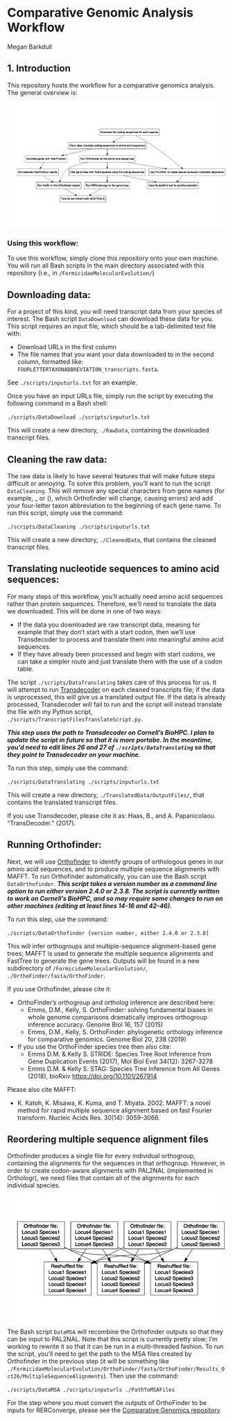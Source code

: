 Comparative Genomic Analysis Workflow
================
Megan Barkdull

## 1\. Introduction

This repository hosts the workflow for a comparative genomics analysis.
The general overview
is:

<img src="README_files/figure-gfm/unnamed-chunk-1-1.png" style="display: block; margin: auto;" />

### Using this workflow:

To use this workflow, simply clone this repository onto your own
machine. You will run all Bash scripts in the main directory associated
with this repository (i.e., in `/FormicidaeMolecularEvolution/`)

## Downloading data:

For a project of this kind, you will need transcript data from your
species of interest. The Bash script `DataDownload` can download these
data for you. This script requires an input file, which should be a
tab-delimited text file with:

  - Download URLs in the first column
  - The file names that you want your data downloaded to in the second
    column, formatted like:
    `FOURLETTERTAXONABBREVIATION_transcripts.fasta`.

See `./scripts/inputurls.txt` for an example.

Once you have an input URLs file, simply run the script by executing the
following command in a Bash shell:

`./scripts/DataDownload ./scripts/inputurls.txt`

This will create a new directory, `./RawData`, containing the downloaded
transcript files.

## Cleaning the raw data:

The raw data is likely to have several features that will make future
steps difficult or annoying. To solve this problem, you’ll want to run
the script `DataCleaning`. This will remove any special characters from
gene names (for example, \_ or (), which Orthofinder will change,
causing errors) and add your four-letter taxon abbreviation to the
beginning of each gene name. To run this script, simply use the command:

`./scripts/DataCleaning ./scripts/inputurls.txt`

This will create a new directory, `./CleanedData`, that contains the
cleaned transcript files.

## Translating nucleotide sequences to amino acid sequences:

For many steps of this workflow, you’ll actually need amino acid
sequences rather than protein sequences. Therefore, we’ll need to
translate the data we downloaded. This will be done in one of two ways:

  - If the data you downloaded are raw transcript data, meaning for
    example that they don’t start with a start codon, then we’ll use
    Transdecoder to process and translate them into meaningful amino
    acid sequences.
  - If they have already been processed and begin with start codons, we
    can take a simpler route and just translate them with the use of a
    codon table.

The script `./scripts/DataTranslating` takes care of this process for
us. It will attempt to run
[Transdecoder](https://github.com/TransDecoder/TransDecoder/wiki) on
each cleaned transcripts file; if the data is unprocessed, this will
give us a translated output file. If the data is already processed,
Transdecoder will fail to run and the script will instead translate the
file with my Python script,
`./scripts/TranscriptFilesTranslateScript.py`.

***This step uses the path to Transdecoder on Cornell’s BioHPC. I plan
to update the script in future so that it is more portabe. In the
meantime, you’d need to edit lines 26 and 27 of
`./scripts/DataTranslating` so that they point to Transdecoder on your
machine.***

To run this step, simply use the command:

`./scripts/DataTranslating ./scripts/inputurls.txt`

This will create a new directory, `./TranslatedData/OutputFiles/`, that
contains the translated transcript files.

If you use Transdecoder, please cite it as: Haas, B., and A.
Papanicolaou. “TransDecoder.” (2017).

## Running Orthofinder:

Next, we will use [Orthofinder](https://davidemms.github.io) to identify
groups of orthologous genes in our amino acid sequences, and to produce
multiple sequence alignments with MAFFT. To run Orthofinder
automatically, you can use the Bash script `DataOrthofinder`. ***This
script takes a version number as a command line option to run either
version 2.4.0 or 2.3.8. The script is currently written to work on
Cornell’s BioHPC, and so may require some changes to run on other
machines (editing at least lines 14-16 and 42-46).***

To run this step, use the command:

`./scripts/DataOrthofinder [version number, either 2.4.0 or 2.3.8]`

This will infer orthogroups and multiple-sequence alignment-based gene
trees; MAFFT is used to generate the multiple sequence alignments and
FastTree to generate the gene trees. Outputs will be found in a new
subdirectory of `/FormicidaeMolecularEvolution/`,
`./OrthoFinder/fasta/OrthoFinder`.

If you use Orthofinder, please cite it:

  - OrthoFinder’s orthogroup and ortholog inference are described here:
      - Emms, D.M., Kelly, S. OrthoFinder: solving fundamental biases in
        whole genome comparisons dramatically improves orthogroup
        inference accuracy. Genome Biol 16, 157 (2015)
      - Emms, D.M., Kelly, S. OrthoFinder: phylogenetic orthology
        inference for comparative genomics. Genome Biol 20, 238 (2019)
  - If you use the OrthoFinder species tree then also cite:
      - Emms D.M. & Kelly S. STRIDE: Species Tree Root Inference from
        Gene Duplication Events (2017), Mol Biol Evol 34(12): 3267-3278
      - Emms D.M. & Kelly S. STAG: Species Tree Inference from All Genes
        (2018), bioRxiv <https://doi.org/10.1101/267914>

Please also cite MAFFT:

  - K. Katoh, K. Misawa, K. Kuma, and T. Miyata. 2002. MAFFT: a novel
    method for rapid multiple sequence alignment based on fast Fourier
    transform. Nucleic Acids Res. 30(14): 3059-3066.

## Reordering multiple sequence alignment files

Orthofinder produces a single file for every individual orthogroup,
containing the alignments for the sequences in that orthogroup. However,
in order to create codon-aware alignments with PAL2NAL (implemented in
Orthologr), we need files that contain all of the alignments for each
individual
species.

<img src="README_files/figure-gfm/unnamed-chunk-2-1.png" style="display: block; margin: auto;" />

The Bash script `DataMSA` will recombine the Orthofinder outputs so that
they can be input to PAL2NAL. Note that this script is currently pretty
slow; I’m working to rewrite it so that it can be run in a
multi-threaded fashion. To run the script, you’ll need to get the path
to the MSA files created by Orthofinder in the previous step (it will be
something like
`./FormicidaeMolecularEvolution/OrthoFinder/fasta/OrthoFinder/Results_Oct26/MultipleSequenceAlignments`).
Then use the command:

`./scripts/DataMSA ./scripts/inputurls ./PathToMSAFiles`

For the step where you must convert the outputs of OrthoFinder to be
inputs for RERConverge, please see the [Comparative Genomics
repository](https://github.com/mbarkdull/ComparativeGenomics)
